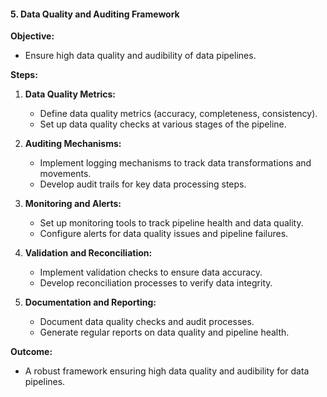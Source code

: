 #### 5. Data Quality and Auditing Framework

**Objective:**
- Ensure high data quality and audibility of data pipelines.

**Steps:**
1. **Data Quality Metrics:**
   - Define data quality metrics (accuracy, completeness, consistency).
   - Set up data quality checks at various stages of the pipeline.

2. **Auditing Mechanisms:**
   - Implement logging mechanisms to track data transformations and movements.
   - Develop audit trails for key data processing steps.

3. **Monitoring and Alerts:**
   - Set up monitoring tools to track pipeline health and data quality.
   - Configure alerts for data quality issues and pipeline failures.

4. **Validation and Reconciliation:**
   - Implement validation checks to ensure data accuracy.
   - Develop reconciliation processes to verify data integrity.

5. **Documentation and Reporting:**
   - Document data quality checks and audit processes.
   - Generate regular reports on data quality and pipeline health.

**Outcome:**
- A robust framework ensuring high data quality and audibility for data pipelines.
